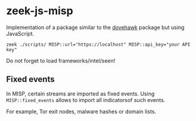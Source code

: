 # zeek-js-misp

Implementation of a package similar to the [dovehawk](https://github.com/tylabs/dovehawk) package
but using JavaScript.


    zeek ./scripts/ MISP::url="https://localhost" MISP::api_key="your API key"


Do not forget to load frameworks/intel/seen!


## Fixed events

In MISP, certain streams are imported as fixed events. Using
``MISP::fixed_events`` allows to import all indicatorsof such events.

For example, Tor exit nodes, malware hashes or domain lists.

